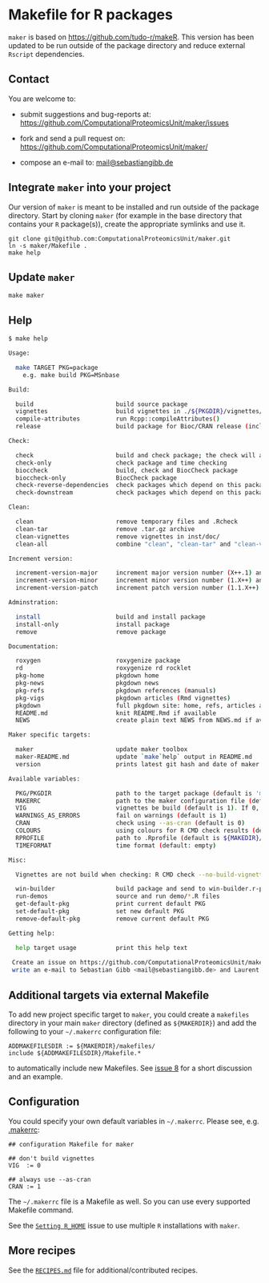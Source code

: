 # Makefile for R packages

`maker` is based on https://github.com/tudo-r/makeR. This version has
been updated to be run outside of the package directory and reduce
external `Rscript` dependencies.

## Contact

You are welcome to:

* submit suggestions and bug-reports at:
    <https://github.com/ComputationalProteomicsUnit/maker/issues>

* fork and send a pull request on:
    <https://github.com/ComputationalProteomicsUnit/maker/>

* compose an e-mail to: <mail@sebastiangibb.de>

## Integrate `maker` into your project

Our version of `maker` is meant to be installed and run outside of the
package directory. Start by cloning `maker` (for example in the base
directory that contains your `R` package(s)), create the appropriate
symlinks and use it.

	git clone git@github.com:ComputationalProteomicsUnit/maker.git
	ln -s maker/Makefile .
	make help

## Update `maker`

    make maker

## Help

```sh
$ make help

Usage:

  make TARGET PKG=package
    e.g. make build PKG=MSnbase

Build:

  build                       build source package
  vignettes                   build vignettes in ./${PKGDIR}/vignettes/
  compile-attributes          run Rcpp::compileAttributes()
  release                     build package for Bioc/CRAN release (includes vignettes etc.)

Check:

  check                       build and check package; the check will always use "--no-vignettes" because vignettes are checked by the build process before
  check-only                  check package and time checking
  bioccheck                   build, check and BiocCheck package
  bioccheck-only              BiocCheck package
  check-reverse-dependencies  check packages which depend on this package
  check-downstream            check packages which depend on this package

Clean:

  clean                       remove temporary files and .Rcheck
  clean-tar                   remove .tar.gz archive
  clean-vignettes             remove vignettes in inst/doc/
  clean-all                   combine "clean", "clean-tar" and "clean-vignettes"

Increment version:

  increment-version-major     increment major version number (X++.1) and set the "Date" field in the DESCRIPTION file
  increment-version-minor     increment minor version number (1.X++) and set the "Date" field in the DESCRIPTION file
  increment-version-patch     increment patch version number (1.1.X++) and set the "Date" field in the DESCRIPTION file

Adminstration:

  install                     build and install package
  install-only                install package
  remove                      remove package

Documentation:

  roxygen                     roxygenize package
  rd                          roxygenize rd rocklet
  pkg-home                    pkgdown home
  pkg-news                    pkgdown news
  pkg-refs                    pkgdown references (manuals)
  pkg-vigs                    pkgdown articles (Rmd vignettes)
  pkgdown                     full pkgdown site: home, refs, articles and news (in that order)
  README.md                   knit README.Rmd if available
  NEWS                        create plain text NEWS from NEWS.md if available

Maker specific targets:

  maker                       update maker toolbox
  maker-README.md             update `make`help` output in README.md
  version                     prints latest git hash and date of maker

Available variables:

  PKG/PKGDIR                  path to the target package (default is 'maker')
  MAKERRC                     path to the maker configuration file (default is '~/.makerrc')
  VIG                         vignettes be build (default is 1). If 0, build --no-build-vignettes is used
  WARNINGS_AS_ERRORS          fail on warnings (default is 1)
  CRAN                        check using --as-cran (default is 0)
  COLOURS                     using colours for R CMD check results (default is 1)
  RPROFILE                    path to .Rprofile (default is ${MAKEDIR}/include/Rprofile)
  TIMEFORMAT                  time format (default: empty)

Misc:

  Vignettes are not build when checking: R CMD check --no-build-vignettes

  win-builder                 build package and send to win-builder.r-project.org
  run-demos                   source and run demo/*.R files
  get-default-pkg             print current default PKG
  set-default-pkg             set new default PKG
  remove-default-pkg          remove current default PKG

Getting help:

  help target usage           print this help text
  
 Create an issue on https://github.com/ComputationalProteomicsUnit/maker/issues/ or 
 write an e-mail to Sebastian Gibb <mail@sebastiangibb.de> and Laurent Gatto <lg390@cam.ac.uk>.
```

## Additional targets via external Makefile

To add new project specific target to `maker`, you could create a
`makefiles` directory in your main `maker` directory (defined as
`${MAKERDIR}`) and add the following to your `~/.makerrc` configuration
file:

	ADDMAKEFILESDIR := ${MAKERDIR}/makefiles/
	include ${ADDMAKEFILESDIR}/Makefile.*

to automatically include new Makefiles. See
[issue 8](https://github.com/ComputationalProteomicsUnit/maker/issues/8)
for a short discussion and an example.

## Configuration

You could specify your own default variables in `~/.makerrc`. Please see, e.g.
[.makerrc](.makerrc):

```basemake
## configuration Makefile for maker

## don't build vignettes
VIG  := 0

## always use --as-cran
CRAN := 1
```

The `~/.makerrc` file is a Makefile as well. So you can use every
supported Makefile command.

See the
[`Setting R_HOME`](https://github.com/ComputationalProteomicsUnit/maker/issues/11)
issue to use multiple `R` installations with `maker`.

## More recipes

See the [`RECIPES.md`](RECIPES.md) file for additional/contributed recipes.
